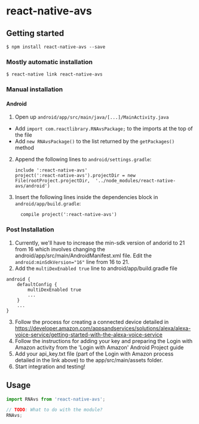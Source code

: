 
# react-native-avs

## Getting started

`$ npm install react-native-avs --save`

### Mostly automatic installation

`$ react-native link react-native-avs`

### Manual installation

#### Android

1. Open up `android/app/src/main/java/[...]/MainActivity.java`
  - Add `import com.reactlibrary.RNAvsPackage;` to the imports at the top of the file
  - Add `new RNAvsPackage()` to the list returned by the `getPackages()` method
2. Append the following lines to `android/settings.gradle`:
  	```
  	include ':react-native-avs'
  	project(':react-native-avs').projectDir = new File(rootProject.projectDir, 	'../node_modules/react-native-avs/android')
  	```
3. Insert the following lines inside the dependencies block in `android/app/build.gradle`:
  	```
      compile project(':react-native-avs')
  	```

### Post Installation
1. Currently, we'll have to increase the min-sdk version of andorid to 21 from 16 which involves changing the android/app/src/main/AndroidManifest.xml file. Edit the
`android:minSdkVersion="16"` line from 16 to 21.
2. Add the `multiDexEnabled true` line to android/app/build.gradle file
```
android {
    defaultConfig {
        multiDexEnabled true
        ...
    }
    ...
}
```

3. Follow the process for creating a connected device detailed in https://developer.amazon.com/appsandservices/solutions/alexa/alexa-voice-service/getting-started-with-the-alexa-voice-service
4. Follow the instructions for adding your key and preparing the Login with Amazon activity from the 'Login with Amazon' Android Project guide
5. Add your api_key.txt file (part of the Login with Amazon process detailed in the link above) to the app/src/main/assets folder.
6. Start integration and testing!


## Usage
```javascript
import RNAvs from 'react-native-avs';

// TODO: What to do with the module?
RNAvs;
```
  